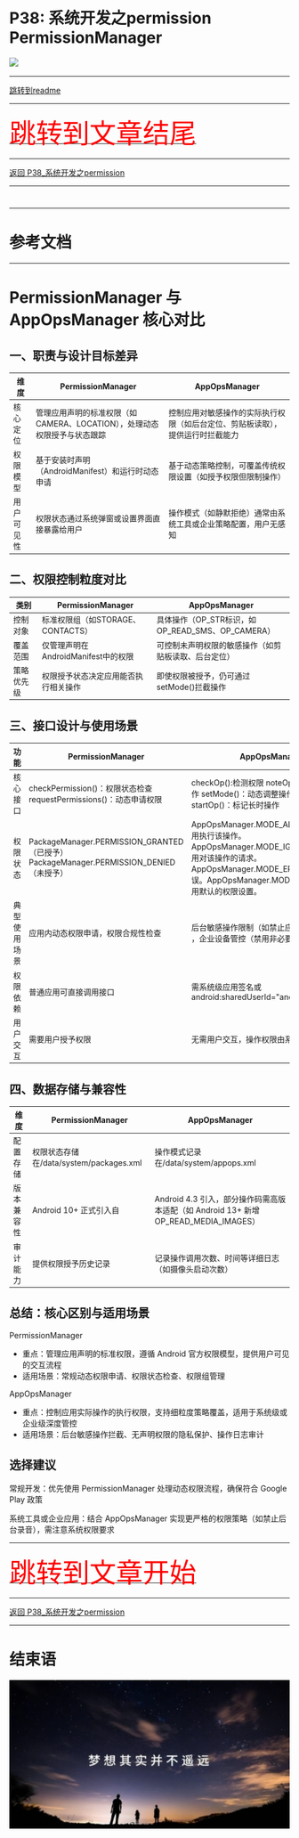 # P38: 系统开发之permission PermissionManager

<img src="../flower/flower_p29.png">

---

[跳转到readme](https://github.com/hfreeman2008/android_core_framework/blob/main/README-CN.md)


---

[<font face='黑体' color=#ff0000 size=40 >跳转到文章结尾</font>](#结束语)

---

[返回 P38_系统开发之permission](https://github.com/hfreeman2008/android_core_framework/blob/main/P38_%E7%B3%BB%E7%BB%9F%E5%BC%80%E5%8F%91%E4%B9%8Bpermission/%E7%B3%BB%E7%BB%9F%E5%BC%80%E5%8F%91%E4%B9%8Bpermission.md)


---


# 







---

# 参考文档



---


# PermissionManager 与 AppOpsManager 核心对比

## 一、职责与设计目标差异‌
| ‌维度   | ‌PermissionManager‌‌ | ‌AppOpsManager‌‌     |
|--------|------|----------|
| 核心定位‌   | 管理应用声明的标准权限（如CAMERA、LOCATION），处理动态权限授予与状态跟踪   | 控制应用对敏感操作的实际执行权限（如后台定位、剪贴板读取），提供运行时拦截能力‌     |
| 权限模型‌   | 基于安装时声明（AndroidManifest）和运行时动态申请   | 基于动态策略控制，可覆盖传统权限设置（如授予权限但限制操作）‌     |
| 用户可见性‌   | 权限状态通过系统弹窗或设置界面直接暴露给用户   | 操作模式（如静默拒绝）通常由系统工具或企业策略配置，用户无感知     |





## 二、权限控制粒度对比‌
| ‌类别‌‌   | PermissionManager‌‌ | AppOpsManager‌‌     |
|--------|------|----------|
| 控制对象‌   | 标准权限组（如STORAGE、CONTACTS）   | 具体操作（OP_STR标识，如OP_READ_SMS、OP_CAMERA）‌     |
| 覆盖范围‌   | 仅管理声明在AndroidManifest中的权限   | 可控制未声明权限的敏感操作（如剪贴板读取、后台定位）‌     |
| 策略优先级‌   | 权限授予状态决定应用能否执行相关操作   | 即使权限被授予，仍可通过setMode()拦截操作     |




## 三、接口设计与使用场景‌

| ‌功能‌   | ‌PermissionManager‌‌ | AppOpsManager     |
|--------|------|----------|
| ‌‌核心接口‌   | checkPermission()：权限状态检查 requestPermissions()：动态申请权限   | checkOp():检测权限  noteOp()：记录单次操作 setMode()：动态调整操作模式 startOp()：标记长时操作     |
| 权限状态   | PackageManager.PERMISSION_GRANTED（已授予） PackageManager.PERMISSION_DENIED（未授予）   | AppOpsManager.MODE_ALLOWED：允许应用执行该操作。AppOpsManager.MODE_IGNORED：忽略应用对该操作的请求。AppOpsManager.MODE_ERRORED：发生错误。AppOpsManager.MODE_DEFAULT：使用默认的权限设置。     |
| ‌典型使用场景   | ‌应用内动态权限申请，权限合规性检查   | ‌后台敏感操作限制（如禁止应用读取剪贴板） ，企业设备管控（禁用非必要权限）‌|
| 权限依赖   | ‌普通应用可直接调用接口   | 需系统级应用签名或android:sharedUserId="android.uid.system"     |
| 用户交互   | 需要用户授予权限   | 无需用户交互，操作权限由系统或应用控制     |




## ‌四、数据存储与兼容性‌
| ‌维度‌‌   | PermissionManager‌‌ | AppOpsManager‌‌     |
|--------|------|----------|
| 配置存储‌   | 权限状态存储在/data/system/packages.xml   | 操作模式记录在/data/system/appops.xml‌     |
| 版本兼容性‌   | Android 10+ 正式引入自    | Android 4.3 引入，部分操作码需高版本适配（如 Android 13+ 新增OP_READ_MEDIA_IMAGES）‌     |
| 审计能力‌   | 提供权限授予历史记录   | 记录操作调用次数、时间等详细日志（如摄像头启动次数）‌     |




## 总结：核心区别与适用场景‌
PermissionManager‌
- ‌重点‌：管理应用声明的标准权限，遵循 Android 官方权限模型，提供用户可见的交互流程 
- ‌适用场景‌：常规动态权限申请、权限状态检查、权限组管理 


AppOpsManager‌
- ‌重点‌：控制应用实际操作的执行权限，支持细粒度策略覆盖，适用于系统级或企业级深度管控 
- ‌适用场景‌：后台敏感操作拦截、无声明权限的隐私保护、操作日志审计 ‌

## ‌选择建议‌
常规开发‌：优先使用 PermissionManager 处理动态权限流程，确保符合 Google Play 政策 

系统工具或企业应用‌：结合 AppOpsManager 实现更严格的权限策略（如禁止后台录音），需注意系统权限要求








---

[<font face='黑体' color=#ff0000 size=40 >跳转到文章开始</font>](#p38-系统开发之permission-PermissionManager)

---


[返回 P38_系统开发之permission](https://github.com/hfreeman2008/android_core_framework/blob/main/P38_%E7%B3%BB%E7%BB%9F%E5%BC%80%E5%8F%91%E4%B9%8Bpermission/%E7%B3%BB%E7%BB%9F%E5%BC%80%E5%8F%91%E4%B9%8Bpermission.md)



---

# 结束语

<img src="../Images/end_001.png">